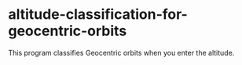 # altitude-classification-for-geocentric-orbits

This program classifies Geocentric orbits when you enter the altitude.

